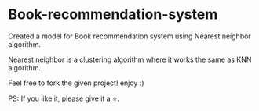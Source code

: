 # Book-recommendation-system

Created a model for Book recommendation system using Nearest neighbor algorithm.

Nearest neighbor is a clustering algorithm where it works the same as KNN algorithm.

Feel free to fork the given project! enjoy :)

PS: If you like it, please give it a ⭐.

